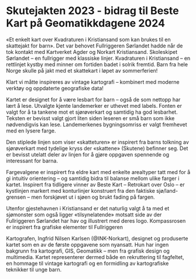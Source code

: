 # Skutejakten 2023 - bidrag til Beste Kart på Geomatikkdagene 2024

«Et enkelt kart over Kvadraturen i Kristiansand som kan brukes til en skattejakt for barn». Det var behovet Fullriggeren Sørlandet hadde når de tok kontakt med Kartverket Agder og Norkart Kristiansand. Skoleskipet Sørlandet – en fullrigger med klassiske linjer. Kvadraturen i Kristiansand – en rettlinjet kystby med minner om fortiden badet i solrik fremtid. Barn fra hele Norge skulle på jakt med et skattekart i løpet av sommerferien!

Klart vi måtte inspireres av vintage kartografi – kombinert med moderne verktøy og oppdaterte geografiske data! 

Kartet er designet for å være lesbart for barn – også de som nettopp har lært å lese. Utvalgte kjente landemerker er uthevet med labels. Fonten er valgt for å ta tankene mot et sjørøverkart og samtidig ha god lesbarhet. Teksten er bevisst valgt gjort liten siden leseren er små barn som ikke nødvendigvis kan lese. Landemerkenes bygningsomriss er valgt fremhevet med en lysere farge.

Den stiplede linjen som viser «skatteturen» er inspirert fra barns tolkning av sjørøverkart med tydelige kryss der «skattene» (Skutene) befinner seg. Det er bevisst utelatt deler av linjen for å gjøre oppgaven spennende og interessant for barna.

Fargevalgene er inspirert fra eldre kart med enkelte arealtyper tatt med for å gi intuitiv orientering – og samtidig bidra til balanse mellom ulike farger i kartet. 
Inspirert fra tidligere vinner av Beste Kart – Retrokart over Oslo – er kystlinjen markert med konturlinjer konstruert fra den faktiske sjø/land-grensen – men forskjøvet ut i sjøen og brukt fading på fargen. 

Utenfor gjestehavnen i Kristiansand er det naturlig valgt å ta med et sjømonster som også ligger «tilsynelatende» motsatt side av der Fullriggeren Sørlandet har hav og illustrert med deres logo. Kompassrosen er inspirert fra grafiske elementer til Fullriggeren

Kartografen, Ingfrid Nilsen Karlsen (@INK-Norkart), designet og produserte kartet som en av de første oppgavene som nyansatt. Hun har ingen bakgrunn fra kartografi, GIS, Geomatikk – men fra grafisk design og multimedia. Kartet representerer dermed både en rekruttering til fagfeltet, en hommage til vintage kartografi og en formidling av kartografiske teknikker til unge barn. 
